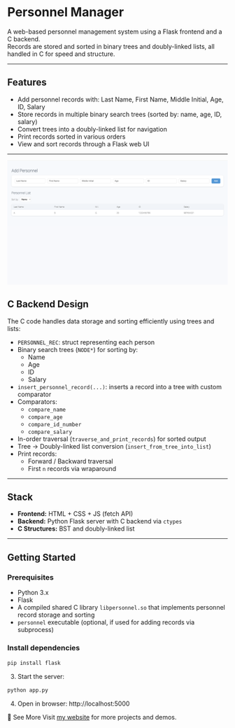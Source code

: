 # Personnel Manager

A web-based personnel management system using a Flask frontend and a C backend.  
Records are stored and sorted in binary trees and doubly-linked lists, all handled in C for speed and structure.

---

## Features

- Add personnel records with: Last Name, First Name, Middle Initial, Age, ID, Salary
- Store records in multiple binary search trees (sorted by: name, age, ID, salary)
- Convert trees into a doubly-linked list for navigation
- Print records sorted in various orders
- View and sort records through a Flask web UI

---
![Personnel Manager Preview](https://raw.githubusercontent.com/Gankhulug456/Personnel-Manager/main/Personnel%20Manager/Preview.png)


## C Backend Design

The C code handles data storage and sorting efficiently using trees and lists:

- `PERSONNEL_REC`: struct representing each person
- Binary search trees (`NODE*`) for sorting by:
  - Name
  - Age
  - ID
  - Salary
- `insert_personnel_record(...)`: inserts a record into a tree with custom comparator
- Comparators:
  - `compare_name`
  - `compare_age`
  - `compare_id_number`
  - `compare_salary`
- In-order traversal (`traverse_and_print_records`) for sorted output
- Tree → Doubly-linked list conversion (`insert_from_tree_into_list`)
- Print records:
  - Forward / Backward traversal
  - First `n` records via wraparound

---

## Stack

- **Frontend:** HTML + CSS + JS (fetch API)
- **Backend:** Python Flask server with C backend via `ctypes`
- **C Structures:** BST and doubly-linked list

---

## Getting Started

### Prerequisites

- Python 3.x
- Flask
- A compiled shared C library `libpersonnel.so` that implements personnel record storage and sorting
- `personnel` executable (optional, if used for adding records via subprocess)

### Install dependencies

```bash
pip install flask
```

3. Start the server:
```bash
python app.py
```

4. Open in browser: http://localhost:5000

🔗 See More
Visit [my website](https://ganaa.work) for more projects and demos.
